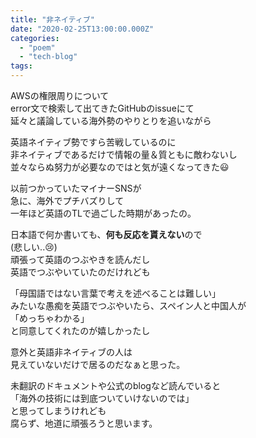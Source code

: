 ```yaml
---
title: "非ネイティブ"
date: "2020-02-25T13:00:00.000Z"
categories: 
  - "poem"
  - "tech-blog"
tags: 
---
```


AWSの権限周りについて  
error文で検索して出てきたGitHubのissueにて  
延々と議論している海外勢のやりとりを追いながら

英語ネイティブ勢ですら苦戦しているのに  
非ネイティブであるだけで情報の量＆質ともに敵わないし  
並々ならぬ努力が必要なのではと気が遠くなってきた😃

以前つかっていたマイナーSNSが  
急に、海外でプチバズりして  
一年ほど英語のTLで過ごした時期があったの。

日本語で何か書いても、**何も反応を貰えない**ので  
(悲しい..😢)  
頑張って英語のつぶやきを読んだし  
英語でつぶやいていたのだけれども

「母国語ではない言葉で考えを述べることは難しい」  
みたいな愚痴を英語でつぶやいたら、スペイン人と中国人が  
「めっちゃわかる」  
と同意してくれたのが嬉しかったし

意外と英語非ネイティブの人は  
見えていないだけで居るのだなぁと思った。

未翻訳のドキュメントや公式のblogなど読んでいると  
「海外の技術には到底ついていけないのでは」  
と思ってしまうけれども  
腐らず、地道に頑張ろうと思います。
